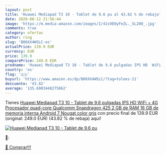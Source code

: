 ```yaml
---
layout: post
title: 'Huawei Mediapad T3 10 - Tablet de 9.6 pu al 43.82 % de rebaja'
date: 2020-08-12 21:56:44
image: 'https://m.media-amazon.com/images/I/41s9E0yFeIL._SL200_.jpg'
comments: true
category: ofertas
author: ring
slug: 'B06XX4WSLC-es'
actualPrice: 139.9 EUR
currency: EUR
price: 139.9
comparePrice: 249.0 EUR
prodname: 'Huawei Mediapad T3 10 - Tablet de 9.6 pulgadas IPS HD  WiFi + 4G  Procesador quad-core Qualcomm Snapdragon 425  2 GB de RAM  16 GB de memoria interna  Android 7 Nougat   color gris'
country: 'es'
flag: '🇪🇸'
buyurl: 'https://www.amazon.es/dp/B06XX4WSLC/?tag=tolees-21'
descuento: '43.82'
average: '135.6003448275862'
---
```


Tienes [Huawei Mediapad T3 10 - Tablet de 9.6 pulgadas IPS HD  WiFi + 4G  Procesador quad-core Qualcomm Snapdragon 425  2 GB de RAM  16 GB de memoria interna  Android 7 Nougat   color gris](https://www.amazon.es/dp/B06XX4WSLC/?tag=tolees-21) con precio final de  139.9 EUR (original: 249.0 EUR) (43.82 %  de rebaja) aqui!

[![Huawei Mediapad T3 10 - Tablet de 9.6 pu](https://m.media-amazon.com/images/I/41s9E0yFeIL._SL200_.jpg)](https://www.amazon.es/dp/B06XX4WSLC/?tag=tolees-21)

🔎:


[🛒 Comprar!!!](https://www.amazon.es/dp/B06XX4WSLC/?tag=tolees-21)
